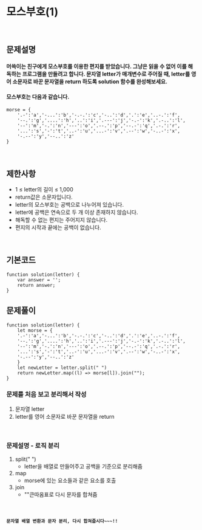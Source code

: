 # 모스부호(1)

<br>

## 문제설명
#### 머쓱이는 친구에게 모스부호를 이용한 편지를 받았습니다. 그냥은 읽을 수 없어 이를 해독하는 프로그램을 만들려고 합니다. 문자열 letter가 매개변수로 주어질 때, letter를 영어 소문자로 바꾼 문자열을 return 하도록 solution 함수를 완성해보세요.
#### 모스부호는 다음과 같습니다.
```
morse = { 
    '.-':'a','-...':'b','-.-.':'c','-..':'d','.':'e','..-.':'f',
    '--.':'g','....':'h','..':'i','.---':'j','-.-':'k','.-..':'l',
    '--':'m','-.':'n','---':'o','.--.':'p','--.-':'q','.-.':'r',
    '...':'s','-':'t','..-':'u','...-':'v','.--':'w','-..-':'x',
    '-.--':'y','--..':'z'
}
```

<br>

## 제한사항
* 1 ≤ letter의 길이 ≤ 1,000
* return값은 소문자입니다.
* letter의 모스부호는 공백으로 나누어져 있습니다.
* letter에 공백은 연속으로 두 개 이상 존재하지 않습니다.
* 해독할 수 없는 편지는 주어지지 않습니다.
* 편지의 시작과 끝에는 공백이 없습니다.

<br>

## 기본코드
```
function solution(letter) {
    var answer = '';
    return answer;
}
```


## 문제풀이
```
function solution(letter) {
    let morse = { 
    '.-':'a','-...':'b','-.-.':'c','-..':'d','.':'e','..-.':'f',
    '--.':'g','....':'h','..':'i','.---':'j','-.-':'k','.-..':'l',
    '--':'m','-.':'n','---':'o','.--.':'p','--.-':'q','.-.':'r',
    '...':'s','-':'t','..-':'u','...-':'v','.--':'w','-..-':'x',
    '-.--':'y','--..':'z'
    }
    let newLetter = letter.split(" ")
    return newLetter.map((l) => morse[l]).join("");
}
```
### 문제를 처음 보고 분리해서 작성
1. 문자열 letter
2. letter를 영어 소문자로 바꾼 문자열을 return
<br>

### 문제설명 - 로직 분리
1. split(" ")
   - letter을 배열로 만들어주고 공백을 기준으로 분리해줌
2. map
   - morse에 있는 요소들과 같은 요소를 호출   
3. join
   - ""큰따옴표로 다시 문자를 합쳐줌


<br>

#### `문자열 배열 변환과 문자 분리, 다시 합쳐줍시다~~~!!`
